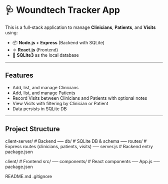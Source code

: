 ﻿# 🩺 Woundtech Tracker App

This is a full-stack application to manage **Clinicians**, **Patients**, and **Visits** using:

- 📦 **Node.js + Express** (Backend with SQLite)
- ⚛️ **React.js** (Frontend)
- 🧾 **SQLite3** as the local database

---

## Features

- Add, list, and manage Clinicians
- Add, list, and manage Patients
- Record Visits between Clinicians and Patients with optional notes
- View Visits with filtering by Clinician or Patient
- Data persists in SQLite DB

---

##  Project Structure


client-server/ # Backend
  ── db/ # SQLite DB & schema
  ── routes/ # Express routes (clinicians, patients, visits)
  ── server.js # Backend entry
  package.json

 client/ # Frontend
 src/
  ── components/ # React components
  ── App.js
  ── package.json

 README.md
.gitignore


